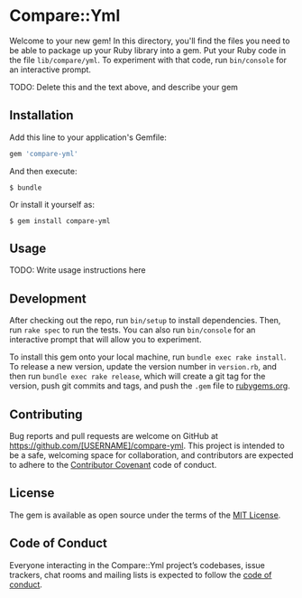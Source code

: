# Compare::Yml

Welcome to your new gem! In this directory, you'll find the files you need to be able to package up your Ruby library into a gem. Put your Ruby code in the file `lib/compare/yml`. To experiment with that code, run `bin/console` for an interactive prompt.

TODO: Delete this and the text above, and describe your gem

## Installation

Add this line to your application's Gemfile:

```ruby
gem 'compare-yml'
```

And then execute:

    $ bundle

Or install it yourself as:

    $ gem install compare-yml

## Usage

TODO: Write usage instructions here

## Development

After checking out the repo, run `bin/setup` to install dependencies. Then, run `rake spec` to run the tests. You can also run `bin/console` for an interactive prompt that will allow you to experiment.

To install this gem onto your local machine, run `bundle exec rake install`. To release a new version, update the version number in `version.rb`, and then run `bundle exec rake release`, which will create a git tag for the version, push git commits and tags, and push the `.gem` file to [rubygems.org](https://rubygems.org).

## Contributing

Bug reports and pull requests are welcome on GitHub at https://github.com/[USERNAME]/compare-yml. This project is intended to be a safe, welcoming space for collaboration, and contributors are expected to adhere to the [Contributor Covenant](http://contributor-covenant.org) code of conduct.

## License

The gem is available as open source under the terms of the [MIT License](https://opensource.org/licenses/MIT).

## Code of Conduct

Everyone interacting in the Compare::Yml project’s codebases, issue trackers, chat rooms and mailing lists is expected to follow the [code of conduct](https://github.com/sony-mathew/compare-yml/blob/master/CODE_OF_CONDUCT.md).
